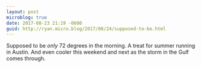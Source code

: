 ```yaml
---
layout: post
microblog: true
date: 2017-08-23 21:19 -0600
guid: http://ryan.micro.blog/2017/08/24/supposed-to-be.html
---
```

Supposed to be _only_ 72 degrees in the morning. A treat for summer running in Austin. And even cooler this weekend and next as the storm in the Gulf comes through.

